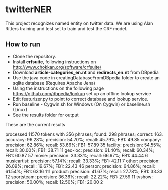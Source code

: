 # twitterNER

This project recognizes named entity on twitter data. We are using Alan Ritters training and test set to train and test the CRF model.

How to run
---
* Clone the repository.
* Install __crfsuite__, following instructions on http://www.chokkan.org/software/crfsuite/
* Download __article-categories_en.nt__ and __redirects_en.nt__ from DBpedia
* Use the java code in creatingDatabaseFromDBpedia folder to create an sqlite database (Requires Apache Jena)
* Using the instructions on the following page https://github.com/dbpedia/lookup set up an offline lookup service
* Edit featurizer.py to point to correct database and lookup service.
* Run  	baseline - Cygwin.sh for Windows (On Cygwin)  or baseline.sh (Linux)
* See the results folder for output


These are the current results

processed 11570 tokens with 356 phrases; found: 298 phrases; correct: 163.
accuracy:  96.28%; precision:  54.70%; recall:  45.79%; FB1:  49.85
          company: precision:  62.86%; recall:  53.66%; FB1:  57.89  35
         facility: precision:  54.55%; recall:  30.00%; FB1:  38.71  11
          geo-loc: precision:  61.40%; recall:  60.34%; FB1:  60.87  57
            movie: precision:  33.33%; recall:  66.67%; FB1:  44.44  6
      musicartist: precision:  57.14%; recall:  33.33%; FB1:  42.11  7
            other: precision:  26.09%; recall:  19.67%; FB1:  22.43  46
           person: precision:  64.86%; recall:  61.54%; FB1:  63.16  111
          product: precision:  41.67%; recall:  27.78%; FB1:  33.33  12
       sportsteam: precision:  36.36%; recall:  22.22%; FB1:  27.59  11
           tvshow: precision:  50.00%; recall:  12.50%; FB1:  20.00  2
